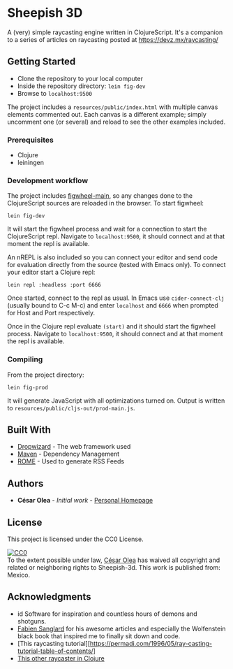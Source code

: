 # Sheepish 3D

A (very) simple raycasting engine written in ClojureScript. It's a companion to a series of articles on raycasting posted at https://devz.mx/raycasting/

## Getting Started

- Clone the repository to your local computer
- Inside the repository directory: `lein fig-dev`
- Browse to `localhost:9500`

The project includes a `resources/public/index.html` with multiple canvas elements commented out. Each canvas is a different example; simply uncomment one (or several) and reload to see the other examples included.

### Prerequisites

- Clojure
- leiningen

### Development workflow

The project includes [figwheel-main](https://figwheel.org/), so any changes done to the ClojureScript sources are reloaded in the browser. To start figwheel:

```
lein fig-dev
```

It will start the figwheel process and wait for a connection to start the ClojureScript repl. Navigate to `localhost:9500`, it should connect and at that moment the repl is available.

An nREPL is also included so you can connect your editor and send code for evaluation directly from the source (tested with Emacs only). To connect your editor start a Clojure repl:

```
lein repl :headless :port 6666
```

Once started, connect to the repl as usual. In Emacs use `cider-connect-clj` (usually bound to C-c M-c) and enter `localhost` and `6666` when prompted for Host and Port respectively.

Once in the Clojure repl evaluate `(start)` and it should start the figwheel process. Navigate to `localhost:9500`, it should connect and at that moment the repl is available.

### Compiling
From the project directory:

```
lein fig-prod
```

It will generate JavaScript with all optimizations turned on. Output is written to `resources/public/cljs-out/prod-main.js`.

## Built With

* [Dropwizard](http://www.dropwizard.io/1.0.2/docs/) - The web framework used
* [Maven](https://maven.apache.org/) - Dependency Management
* [ROME](https://rometools.github.io/rome/) - Used to generate RSS Feeds

## Authors

* **César Olea** - *Initial work* - [Personal Homepage](https://blog.cesarolea.com)

## License

This project is licensed under the CC0 License.

<p xmlns:dct="http://purl.org/dc/terms/" xmlns:vcard="http://www.w3.org/2001/vcard-rdf/3.0#">
  <a rel="license"
     href="http://creativecommons.org/publicdomain/zero/1.0/">
    <img src="http://i.creativecommons.org/p/zero/1.0/88x31.png" style="border-style: none;" alt="CC0" />
  </a>
  <br />
  To the extent possible under law,
  <a rel="dct:publisher"
     href="https://github.com/cesarolea/sheepish-3d">
    <span property="dct:title">César Olea</span></a>
  has waived all copyright and related or neighboring rights to
  <span property="dct:title">Sheepish-3d</span>.
This work is published from:
<span property="vcard:Country" datatype="dct:ISO3166"
      content="MX" about="https://github.com/cesarolea/sheepish-3d">
  Mexico</span>.
</p>

## Acknowledgments

* id Software for inspiration and countless hours of demons and shotguns.
* [Fabien Sanglard](http://fabiensanglard.net/) for his awesome articles and especially the Wolfenstein black book that inspired me to finally sit down and code.
* [This raycasting tutorial][https://permadi.com/1996/05/ray-casting-tutorial-table-of-contents/]
* [This other raycaster in Clojure](https://github.com/hpointu/clj-raycast-world)